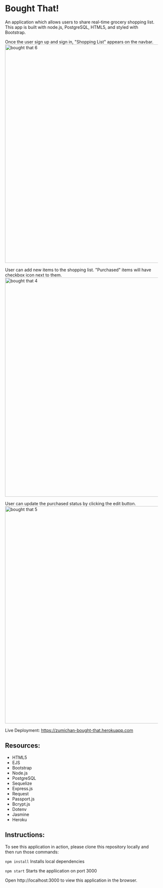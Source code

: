 # Bought That!
An application which allows users to share real-time grocery shopping list. This app is built with node.js, PostgreSQL, HTML5, and styled with Bootstrap.

Once the user sign up and sign in, "Shopping List" appears on the navbar.
<img width="717" alt="bought that 6" src="https://user-images.githubusercontent.com/31319914/50723366-6e662100-1091-11e9-8d55-727e7fa1be4a.png">

User can add new items to the shopping list. "Purchased" items will have checkbox icon next to them.
<img width="719" alt="bought that 4" src="https://user-images.githubusercontent.com/31319914/50723303-af116a80-1090-11e9-9a19-9895b902aa9a.png">

User can update the purchased status by clicking the edit button.
<img width="713" alt="bought that 5" src="https://user-images.githubusercontent.com/31319914/50723304-b0db2e00-1090-11e9-911d-7359b70723f2.png">

Live Deployment: https://zumichan-bought-that.herokuapp.com

## Resources:

* HTML5 
* EJS
* Bootstrap
* Node.js
* PostgreSQL
* Sequelize
* Express.js
* Request
* Passport.js
* Bcrypt.js
* Dotenv
* Jasmine
* Heroku


## Instructions:

To see this application in action, please clone this repository locally and then run those commands:

`npm install` Installs local dependencies

`npm start` Starts the appliication on port 3000

Open http://localhost:3000 to view this application in the browser.
